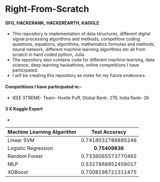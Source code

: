 # Right-From-Scratch 

#### GFG, HACKERANK, HACKEREARTH, KAGGLE

- This repository is implementation of data structures, different digital signal processing algorithms and methods, competitive coding questions, equations, algorithms, mathematics formulas and methods, neural network, different machine learning algorithms etc all from scratch in hard coded python, Julia.
- The repository also contains code for different machine learning, data science, deep learning hackathons, online competitions I have participated.   
- I will be creating this repository as notes for my future endevours.

#### Competitions I have participated in:- 
- IEEE XTREME- Team- Hustle Puff, Global Rank- 276, India Rank- 26

#### 3 X Kaggle Expert
 -   
| Machine Learning Algorithm | Test Accuracy     |
| -------------              |:-----------------:|
| Linear SVM                 | 0.7418032786885246|
| Logistic Regression        | **0.75409836**    |
| Random Forest              | 0.7336065573770492|
| MLP                        | 0.5327868852459017|
| XGBoost                    | 0.7008196721311475|

